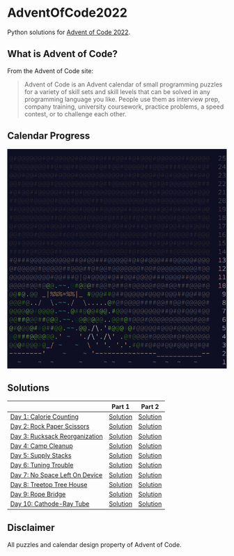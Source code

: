 # AdventOfCode2022

Python solutions for [Advent of Code 2022](https://adventofcode.com/2022/about).

## What is Advent of Code?

From the Advent of Code site:

> Advent of Code is an Advent calendar of small programming puzzles for a variety of skill sets and skill levels that can be solved in any programming language you like. People use them as interview prep, company training, university coursework, practice problems, a speed contest, or to challenge each other.

## Calendar Progress

![An ASCII art calendar image displaying day completion](calendar_image.png)

## Solutions
|  | Part 1 | Part 2 |
| :-- | :-------------: | :-------------: |
| [Day 1: Calorie Counting](/days/01) | [Solution](/days/01/part1.py) | [Solution](/days/01/part2.py) |
| [Day 2: Rock Paper Scissors](/days/02) | [Solution](/days/02/part1.py) | [Solution](/days/02/part2.py) |
| [Day 3: Rucksack Reorganization](/days/03) | [Solution](/days/03/part1.py) | [Solution](/days/03/part2.py) |
| [Day 4: Camp Cleanup](/days/04) | [Solution](/days/04/part1.py) | [Solution](/days/04/part2.py) |
| [Day 5: Supply Stacks](/days/05) | [Solution](/days/05/part1.py) | [Solution](/days/05/part2.py) |
| [Day 6: Tuning Trouble](/days/06) | [Solution](/days/06/part1.py) | [Solution](/days/06/part2.py) |
| [Day 7: No Space Left On Device](/days/07) | [Solution](/days/07/part1.py) | [Solution](/days/07/part2.py) |
| [Day 8: Treetop Tree House](/days/08) | [Solution](/days/08/part1.py) | [Solution](/days/08/part2.py) |
| [Day 9: Rope Bridge](/days/09) | [Solution](/days/09/part1.py) | [Solution](/days/09/part2.py) |
| [Day 10: Cathode-Ray Tube](/days/10) | [Solution](/days/10/part1.py) | [Solution](/days/10/part2.py) |

## Disclaimer

All puzzles and calendar design property of Advent of Code.
